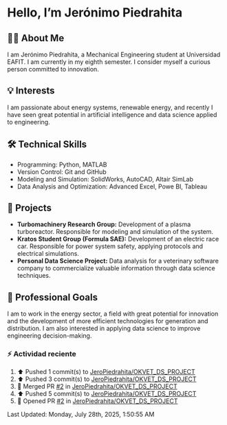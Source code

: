 <!DOCTYPE html>
<html lang="en">
<head>
  <meta charset="UTF-8" />
  <meta name="viewport" content="width=device-width, initial-scale=1" />
  
</head>
<body>
  <h1>Hello, I’m Jerónimo Piedrahita</h1>

  <section>
    <h2>👨‍🎓 About Me</h2>
    <p>I am Jerónimo Piedrahita, a Mechanical Engineering student at Universidad EAFIT. I am currently in my eighth semester. I consider myself a curious person committed to innovation.</p>
  </section>

  <section>
    <h2>💡 Interests</h2>
    <p>I am passionate about energy systems, renewable energy, and recently I have seen great potential in artificial intelligence and data science applied to engineering.</p>
  </section>
   <section>
    <h2>🛠️ Technical Skills</h2>
    <ul>
      <li>Programming: Python, MATLAB</li>
      <li>Version Control: Git and GitHub</li>
      <li>Modeling and Simulation: SolidWorks, AutoCAD, Altair SimLab</li>
      <li>Data Analysis and Optimization: Advanced Excel, Powe BI, Tableau</li>
    </ul>
  </section>

  <section>
    <h2>📁 Projects</h2>
    <ul>
      <li><strong>Turbomachinery Research Group:</strong> Development of a plasma turboreactor. Responsible for modeling and simulation of the system.</li>
      <li><strong>Kratos Student Group (Formula SAE):</strong> Development of an electric race car. Responsible for power system safety, applying protocols and electrical simulations.</li>
      <li><strong>Personal Data Science Project:</strong> Data analysis for a veterinary software company to commercialize valuable information through data science techniques.</li>
    </ul>
  </section>
  
  <section>
    <h2>🎯 Professional Goals</h2>
    <p>I am to work in the energy sector, a field with great potential for innovation and the development of more efficient technologies for generation and distribution. I am also interested in applying data science to improve engineering decision-making.</p>
  </section>

  ### :zap: Actividad reciente
  <!--RECENT_ACTIVITY:start-->
1. ⬆️ Pushed 1 commit(s) to [JeroPiedrahita/OKVET_DS_PROJECT](https://github.com/JeroPiedrahita/OKVET_DS_PROJECT)<br>
2. ⬆️ Pushed 3 commit(s) to [JeroPiedrahita/OKVET_DS_PROJECT](https://github.com/JeroPiedrahita/OKVET_DS_PROJECT)<br>
3. 🎉 Merged PR [#2](https://github.com/JeroPiedrahita/OKVET_DS_PROJECT/pull/2) in [JeroPiedrahita/OKVET_DS_PROJECT](https://github.com/JeroPiedrahita/OKVET_DS_PROJECT)<br>
4. ⬆️ Pushed 5 commit(s) to [JeroPiedrahita/OKVET_DS_PROJECT](https://github.com/JeroPiedrahita/OKVET_DS_PROJECT)<br>
5. 💪 Opened PR [#2](https://github.com/JeroPiedrahita/OKVET_DS_PROJECT/pull/2) in [JeroPiedrahita/OKVET_DS_PROJECT](https://github.com/JeroPiedrahita/OKVET_DS_PROJECT)<br>
<!--RECENT_ACTIVITY:end-->
  <!--RECENT_ACTIVITY:last_update-->
Last Updated: Monday, July 28th, 2025, 1:50:55 AM
<!--RECENT_ACTIVITY:last_update_end-->
</body>
</html>
